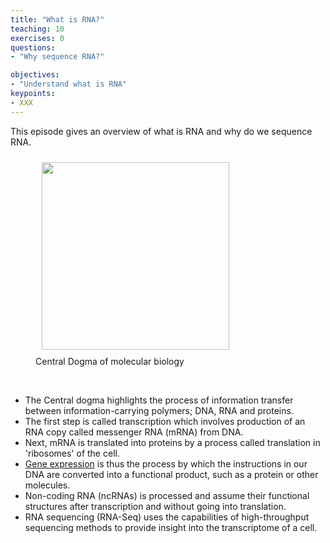 ```yaml
---
title: "What is RNA?"
teaching: 10
exercises: 0
questions:
- "Why sequence RNA?"

objectives:
- "Understand what is RNA"
keypoints:
- XXX
---
```



This episode gives an overview of what is RNA and why do we sequence RNA. 

<figure>
  <img src="{{ page.root }}/fig/central_dogma.png" style="margin:10px;height:300px" align="center"/>
    <figcaption> Central Dogma of molecular biology </figcaption>
</figure><br>
  
  
- The Central dogma highlights the process of information transfer between information-carrying polymers; DNA, RNA and proteins.
- The first step is called transcription which involves production of an RNA copy called messenger RNA (mRNA) from DNA. 
- Next, mRNA is translated into proteins by a process called  translation in 'ribosomes' of the cell.
- [Gene expression](https://www.yourgenome.org/facts/what-is-gene-expression) is thus the process by which the instructions in our DNA are converted into a functional product, such as a protein or other molecules.
- Non-coding RNA (ncRNAs) is processed and assume their functional structures after transcription and without going into translation.
- RNA sequencing (RNA-Seq) uses the capabilities of high-throughput sequencing methods to provide insight into the transcriptome of a cell. 



